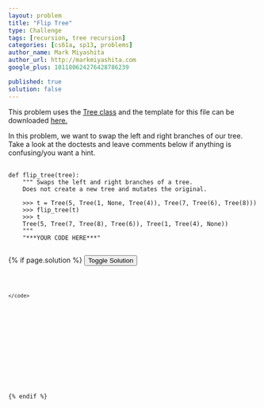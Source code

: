 ```yaml
---
layout: problem
title: "Flip Tree"
type: Challenge
tags: [recursion, tree recursion]
categories: [cs61a, sp13, problems]
author_name: Mark Miyashita
author_url: http://markmiyashita.com
google_plus: 101180624276428786239

published: true
solution: false
---
```

<p>
  This problem uses the <a href="http://markmiyashita.com/cs61a/code/tree_recursion/tree.py">Tree class</a> and the template for this file can be downloaded <a href="http://markmiyashita.com/cs61a/code/tree_recursion/flip_tree.py">here.</a>
</p>

<p>
  In this problem, we want to swap the left and right branches of our tree. Take a look at the doctests and leave comments below if anything is confusing/you want a hint.
</p>

<pre>
  <code class="prettyprint">
def flip_tree(tree):
    """ Swaps the left and right branches of a tree.
    Does not create a new tree and mutates the original.

    >>> t = Tree(5, Tree(1, None, Tree(4)), Tree(7, Tree(6), Tree(8)))
    >>> flip_tree(t)
    >>> t
    Tree(5, Tree(7, Tree(8), Tree(6)), Tree(1, Tree(4), None))
    """
    "***YOUR CODE HERE***"
  </code>
</pre>

{% if page.solution %}
<button onclick="toggleSolution()">Toggle Solution</button>

<div class="solution">
  <pre>
    <code class="prettyprint">
    
    </code>
  </pre>
  
  <p>
    
  </p>
</div>
{% endif %}

